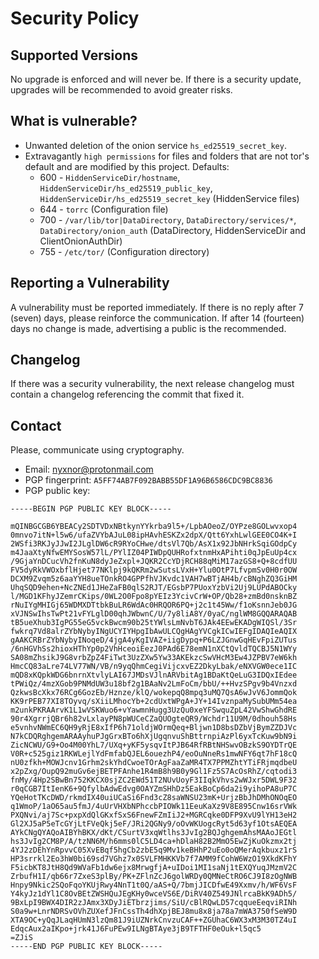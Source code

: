 # Security Policy

## Supported Versions

No upgrade is enforced and will never be. If there is a security update, upgrades will be recommended to avoid greater risks.

## What is vulnerable?

* Unwanted deletion of the onion service `hs_ed25519_secret_key`.
* Extravagantly `high permissions` for files and folders that are not tor's default and are modified by this project. Defaults:
  * 600 -  `HiddenServiceDir/hostname`, `HiddenServiceDir/hs_ed25519_public_key`, `HiddenServiceDir/hs_ed25519_secret_key` (HiddenService files)
  * 644 - `torrc` (Configuration file)
  * 700 - `/var/lib/tor|DataDirectory`, `DataDirectory/services/*`, `DataDirectory/onion_auth` (DataDirectory, HiddenServiceDir and ClientOnionAuthDir)
  * 755 - `/etc/tor/` (Configuration directory)

## Reporting a Vulnerability

A vulnerability must be reported immediately. If there is no reply after 7 (seven) days, please reinforce the communication. If after 14 (fourteen) days no change is made, advertising a public is the recommended.

## Changelog

If there was a security vulnerability, the next release changelog must contain a changelog referencing the commit that fixed it.

## Contact

Please, communicate using cryptography.

* Email: nyxnor@protonmail.com
* PGP fingerprint: `A5FF74AB7F092BABB55DF1A96B6586CDC9BC8836`
* PGP public key:
```
-----BEGIN PGP PUBLIC KEY BLOCK-----

mQINBGCGB6YBEACy2SDTVDxNBtkynYYkrba9l5+/LpbAOeoZ/OYPze8GOLwvxop4
0mnvo7itN+l5w6/ufaZVYbAJuL08ipHAvhESKZx2dpX/Qtt6YxhLwlGEE0CO4K+I
2WSfi3RKJyJJwI2JLglDW6cR9RYoCHwe/dtsVl7Qb/AsX1x92JbNHrkSqiGOdpCy
m4JaaXtyNfwEMYSosW57lL/PYlIZ04PIWDpQUHRofxtnmHxAPihti0qJpEuUp4cx
/9GjaYnDCucVh2fnKuN8dyJeZxpl+JQKR2CcYDjRCH88qMiM17azGS8+Q+8cdfUU
FV5dyRkVWOxbflHjet77NKlpj9kQKRm2wSutsLVxH+Ylu0OtP7LfvpmSv0H0r0OW
DCXM9Zvqm5z6aaYYH8ueTOnkRO4GPPfhVJKvdc1VAH7wBTjAH4b/cBNghZQ3GiHM
UhqSQD9ehen+NcZNEd1JHeZaFB0qlS2RJT/EGsbP7PUoxYzbVi2Uj9LUPdABOCky
l/MGD1KFhyJZemrCKips/0WL2O0Fpo8pYEIz3YcivCrW+OP/Qb28+zmBd0nsknBZ
rNuIYgMHIGj65WDMXDTtbkBuLR6WdAc0HRQOR6PQ+j2c1t45Ww/f1oKsnnJeb0JG
xVJNSwIhsTwPt21vFYLglD00qhJWbwnC/U/7y8liA8Y/0yaC/nglWM8GQQARAQAB
tB5ueXhub3IgPG55eG5vckBwcm90b25tYWlsLmNvbT6JAk4EEwEKADgWIQSl/3Sr
fwkrq7Vd8alrZYbNybyINgUCYIYHpgIbAwULCQgHAgYVCgkICwIEFgIDAQIeAQIX
gAAKCRBrZYbNybyINoqeD/4jgA4yKgIVAZ+iigDypq+P6LZJGnwGqHEvFpiZUTus
/6nHGVhSs2hioxHThYp0p2VhHceoiEezJ0PAd6E78emN1nXCtQvldTQCBJ5N1WYy
SA08mZhsikJ9G8vrbZpZ4FiTwt3UzZXw5Yw33AKEkzcSwVHcM3Ew4JZPBV7eW6kh
HmcCQ83aLre74LV77WN/VB/n9yqQhmCegiVijcxvEZ2DkyLbak/eNXVGW0ece1IC
mQD8xKQpkWDG6bnrnXtvlyLAI67JMDsVJlnARVbitAg1BDaKtQeLuG3IDQxIEdee
tPWiQz/4mzXGob9PNMdUW3u18bf2g1BAaNv2LmFoCm/bbU/++HvzSPgv9b4Vnzxd
QzkwsBcXkx76RCg6GozEb/Hznze/klQ/wokepqQ8mpq3uMQ7QsA6wJvV6JommQok
KK9rPEB77XI8TOyvq/sXiiLMhocYb+2cdUxtWPgA+JY+14IvznpaMySubUMm54ea
m2unkPKRAArvK1L1wVSKWuo6+vYawmnHugg3UzQu0xeYFSwquZpL42VwShwGhdRE
90r4XgrrjQBr6h82vLxlayPN8pWUCeCZaQUOgteQR9/Wchdr11U9M/0dhouh58Hs
e5vnhvNWmEC6QH9yRjE8xIfP6h71oldjWOrmQeq+Bljwn1D8bsDZbVjBymZZDJVc
N7kCDQRghgemARAAyhuPJgGrxBTo6hXjUgqnvuShBttrnpiAzPl6yxTcKuw9bN9i
ZicNCWU/G9+Oo4M00YhL7/UXq+yKF5ysqvItPJB64RfRBtNHSwvOBzkS9OYDTrQE
V0R+c525giz1RKWLejlYdFmfabQJEL6ouezhP4/eoOuNneRs1mwNFY6qt7hF18cQ
nU0zfkh+MOWJcnv1Grhm2skYhdCwoeTOrAgFaaZaMR4TX7PPMZhtYTiFRjmqdbeU
x2pZxg/OupQ92muGv6ejBETPFAnhe1R4mB8h9B0y9Gl1Fz5S7AcOsRhZ/cqtodi3
fnMy/4Hp2SBwBn752KKCX0sjZC2EWd51T2NUvUoyF3IIqkVhvs2wWJxr5DWL9F32
r0qCGB7ItIenK6+9QfylbAdwEdvg0OAYZmSHhDz5EakBoCp6da2i9yihoPA8uP7C
YQeHotTKcDWD/rkmdIX40uiUCaSi6Fnd3cZ8saWNSU23mK+UrjzBbJhDMhONOqEO
q1WmoP/1aO65au5fmJ/4uUrVHXbNPhccbPIOWk11EeuKaXz9V8E895Cnw16srVWk
PXQNvi/aj7Sc+pxpXdQlGKxfSxS6FnewFZmIiJ2+MGRCqke0DFP9XvU9lYH13eH2
Gl2XJ5aP5eTcGYjLtFVeQkj5eF/JRi2QGNy9/oOvWKUogcRyt5d63yf1OtsAEQEA
AYkCNgQYAQoAIBYhBKX/dKt/CSurtV3xqWtlhs3JvIg2BQJghgemAhsMAAoJEGtl
hs3JvIg2CM8P/A/tzNN6M/h6mms0lC5LD4ca+hDlaH82B2MmO5EwZjKuOkzmx2tj
4YJ2zDEhYnRpvvC05XvEBqf5hgCb2zbE5q9Mv1keBHhP2uEo0oQMerAqkbuxz1rS
HP3srrkl2Eo3hW0bi69sd7VGhz7x0SVLFMHKKVb7f7AMM9fCohW6WzO19XkdKFhY
F5icbKT8JtH8Qd9WVaFb1dw6ejx8MrwgfjA+uIDoi1MI1saNj1tEXQYuqJMzmV2C
ZrbufH1I/qb66r7ZxeS3plBy/PK+ZFlnZcJ6golWRDy0QMNeCtRO6CJ9I8zOgNWB
Hnpy9Nkic2SQoFqoYKUjRwy4NnT1t0Q/aAS+Q/7bmjJICDfwE49Xxmv/h/WF6VsF
Y4kyJz1dYl1C8OvBEtZWSHQuJEgKHy0wceVS6E/DiRV40Z549JNlrcaBkK9ADh5/
9BxLpI9BWX4DIR2zJAmx3XDyJiETbrzjims/SiU/cBlRQwLD57cqqueEeqviRINh
S0a9w+LnrNDRSvOVhZUXefJFnCssTh4dhXpjBEJ8mu8x8ja78a7mWA3750fSeW9D
XTA9OC+yQqJLaqHUmN3lzQm81J9iUZNrkCnvzuCAF++ZGUhaC6WX3xM3M30TZ4uI
EdqcAux2aIKpo+jrk41J6FuPEw9ILNgBTAye3jB9TFTHF0eOuk+l5qc5
=ZJiS
-----END PGP PUBLIC KEY BLOCK-----
```
